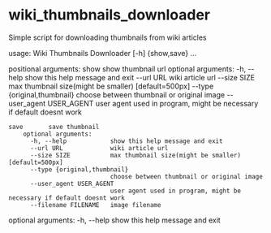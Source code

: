 # wiki_thumbnails_downloader
Simple script for downloading thumbnails from wiki articles

usage: Wiki Thumbnails Downloader [-h] {show,save} ...

positional arguments:
    show       show thumbnail url
        optional arguments:
          -h, --help            show this help message and exit
          --url URL             wiki article url
          --size SIZE           max thumbnail size(might be smaller) [default=500px]
          --type {original,thumbnail}
                                choose between thumbnail or original image
          --user_agent USER_AGENT
                                user agent used in program, might be necessary if default doesnt work


    save       save thumbnail
        optional arguments:
          -h, --help            show this help message and exit
          --url URL             wiki article url
          --size SIZE           max thumbnail size(might be smaller) [default=500px]
          --type {original,thumbnail}
                                choose between thumbnail or original image
          --user_agent USER_AGENT
                                user agent used in program, might be necessary if default doesnt work
          --filename FILENAME   image filename

                        
optional arguments:
  -h, --help   show this help message and exit
  
